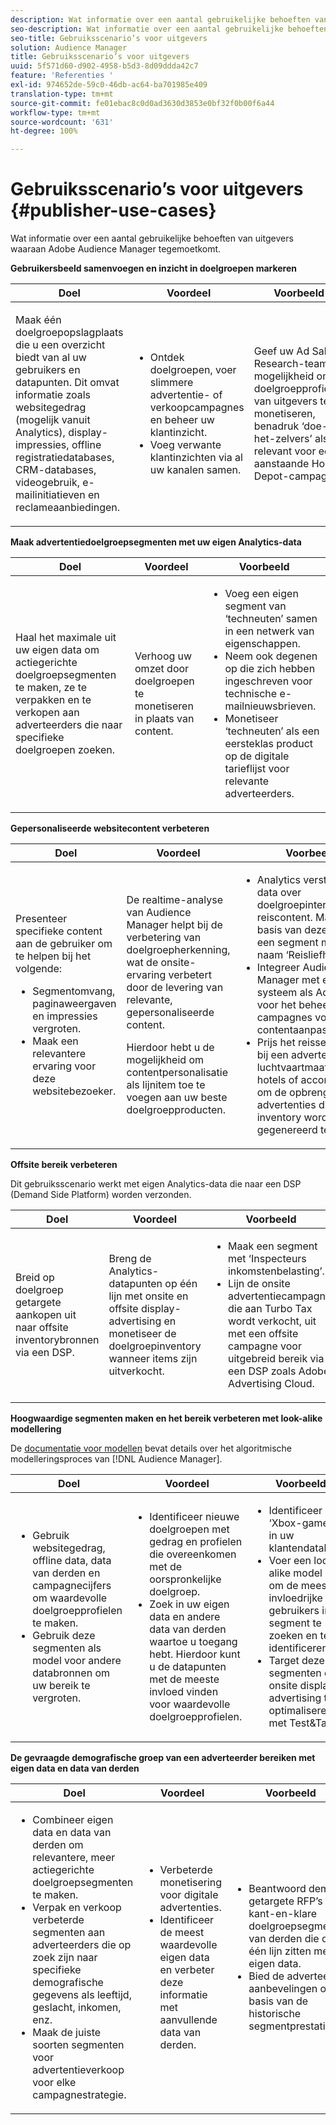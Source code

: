 ```yaml
---
description: Wat informatie over een aantal gebruikelijke behoeften van uitgevers waaraan Adobe Audience Manager tegemoetkomt.
seo-description: Wat informatie over een aantal gebruikelijke behoeften van uitgevers waaraan Adobe Audience Manager tegemoetkomt.
seo-title: Gebruiksscenario’s voor uitgevers
solution: Audience Manager
title: Gebruiksscenario’s voor uitgevers
uuid: 5f571d60-d902-4958-b5d3-8d09ddda42c7
feature: 'Referenties '
exl-id: 974652de-59c0-46db-ac64-ba701985e409
translation-type: tm+mt
source-git-commit: fe01ebac8c0d0ad3630d3853e0bf32f0b00f6a44
workflow-type: tm+mt
source-wordcount: '631'
ht-degree: 100%

---
```


# Gebruiksscenario’s voor uitgevers {#publisher-use-cases}

Wat informatie over een aantal gebruikelijke behoeften van uitgevers waaraan Adobe Audience Manager tegemoetkomt.

<!-- 

c_pub_use_case.xml

 -->

**Gebruikersbeeld samenvoegen en inzicht in doelgroepen markeren**

<table id="table_7051791195CE41B49173BBF9E581BFB6"> 
 <thead> 
  <tr> 
   <th colname="col1" class="entry"> Doel </th> 
   <th colname="col2" class="entry"> Voordeel </th> 
   <th colname="col3" class="entry"> Voorbeeld </th> 
  </tr> 
 </thead>
 <tbody> 
  <tr> 
   <td colname="col1"> <p>Maak één doelgroepopslagplaats die u een overzicht biedt van al uw gebruikers en datapunten. Dit omvat informatie zoals websitegedrag (mogelijk vanuit Analytics), display-impressies, offline registratiedatabases, CRM-databases, videogebruik, e-mailinitiatieven en reclameaanbiedingen. </p> </td> 
   <td colname="col2"> <p> 
     <ul id="ul_FB6683152C7D4D65AF951BA55E123427"> 
      <li id="li_45C12198EDDE4107AE59947BBAA51A60">Ontdek doelgroepen, voer slimmere advertentie- of verkoopcampagnes en beheer uw klantinzicht. </li> 
      <li id="li_53727E7A3D494299B4631439612AC226">Voeg verwante klantinzichten via al uw kanalen samen. </li> 
     </ul> </p> </td> 
   <td colname="col3"> <p>Geef uw Ad Sales Research-team de mogelijkheid om doelgroepprofielen van uitgevers te monetiseren, benadruk ‘doe-het-zelvers’ als relevant voor een aanstaande Home Depot-campagne. </p> </td> 
  </tr> 
 </tbody> 
</table>

**Maak advertentiedoelgroepsegmenten met uw eigen Analytics-data**

<table id="table_EE77D9F5BAD1473C8E058EE778AF2C3F"> 
 <thead> 
  <tr> 
   <th colname="col1" class="entry"> Doel </th> 
   <th colname="col2" class="entry"> Voordeel </th> 
   <th colname="col3" class="entry"> Voorbeeld </th> 
  </tr> 
 </thead>
 <tbody> 
  <tr> 
   <td colname="col1"> <p>Haal het maximale uit uw eigen data om actiegerichte doelgroepsegmenten te maken, ze te verpakken en te verkopen aan adverteerders die naar specifieke doelgroepen zoeken. </p> </td> 
   <td colname="col2"> <p>Verhoog uw omzet door doelgroepen te monetiseren in plaats van content. </p> </td> 
   <td colname="col3"> <p> 
     <ul id="ul_07695D68C7FA4BDE92E69AB84B59F0B5"> 
      <li id="li_D271C4C62589403C9F5D3B478EA1B1F3">Voeg een eigen segment van ‘techneuten’ samen in een netwerk van eigenschappen. </li> 
      <li id="li_1EC9E0F4BC6343C88CF29D07B9D1DA11">Neem ook degenen op die zich hebben ingeschreven voor technische e-mailnieuwsbrieven. </li> 
      <li id="li_2C5CE406BAEC4F3B8AAED5DF414E1C8B">Monetiseer ‘techneuten’ als een eersteklas product op de digitale tarieflijst voor relevante adverteerders. </li> 
     </ul> </p> </td> 
  </tr> 
 </tbody> 
</table>

**Gepersonaliseerde websitecontent verbeteren**

<table id="table_D8E82821D9F1491A822A6ABA3A988386"> 
 <thead> 
  <tr> 
   <th colname="col1" class="entry"> Doel </th> 
   <th colname="col2" class="entry"> Voordeel </th> 
   <th colname="col3" class="entry"> Voorbeeld </th> 
  </tr> 
 </thead>
 <tbody> 
  <tr> 
   <td colname="col1"> <p>Presenteer specifieke content aan de gebruiker om te helpen bij het volgende: </p> <p> 
     <ul id="ul_ACE36F7845EB4A2E9005ECCD746495CC"> 
      <li id="li_0714139FF2F5492DA32FB95456699E54">Segmentomvang, paginaweergaven en impressies vergroten. </li> 
      <li id="li_2CA4DFF2836D4F71A137829074F46D17">Maak een relevantere ervaring voor deze websitebezoeker. </li> 
     </ul> </p> </td> 
   <td colname="col2"> <p>De realtime-analyse van <span class="keyword">Audience Manager</span> helpt bij de verbetering van doelgroepherkenning, wat de onsite-ervaring verbetert door de levering van relevante, gepersonaliseerde content. </p> <p>Hierdoor hebt u de mogelijkheid om contentpersonalisatie als lijnitem toe te voegen aan uw beste doelgroepproducten. </p> </td> 
   <td colname="col3"> <p> 
     <ul id="ul_EEED2DAD504C486F8C00992219C893F7"> 
      <li id="li_E536F7C79824484DA3DC895809B849F4">Analytics verstrekt eigen data over doelgroepinteresse in reiscontent. Maak op basis van deze informatie een segment met de naam ‘Reisliefhebbers’. </li> 
      <li id="li_DCB3A5F3772C4DCEB757A4AB6CABFBE3">Integreer <span class="keyword">Audience Manager</span> met een systeem als Adobe CQ voor het beheer van campagnes voor het contentaanpassing. </li> 
      <li id="li_A9BFB7EB7504492BA83F182BE5E8CEF8">Prijs het reissegment aan bij een adverteerder voor luchtvaartmaatschappijen, hotels of accommodatie om de opbrengst van de advertenties die door uw inventory wordt gegenereerd te verhogen. </li> 
     </ul> </p> </td> 
  </tr> 
 </tbody> 
</table>

**Offsite bereik verbeteren**

Dit gebruiksscenario werkt met eigen Analytics-data die naar een DSP (Demand Side Platform) worden verzonden.

<table id="table_F88329D45D9441F1A8EDB9D6140FD02D"> 
 <thead> 
  <tr> 
   <th colname="col1" class="entry"> Doel </th> 
   <th colname="col2" class="entry"> Voordeel </th> 
   <th colname="col3" class="entry"> Voorbeeld </th> 
  </tr>
 </thead>
 <tbody> 
  <tr> 
   <td colname="col1"> <p>Breid op doelgroep getargete aankopen uit naar offsite inventorybronnen via een DSP. </p> </td> 
   <td colname="col2"> <p>Breng de Analytics-datapunten op één lijn met onsite en offsite display-advertising en monetiseer de doelgroepinventory wanneer items zijn uitverkocht. </p> </td> 
   <td colname="col3"> <p> 
     <ul id="ul_EE7A86BFFE534A59A9F8C7CAF46A31E5"> 
      <li id="li_D399592D9D904865BD319DC3621B832B">Maak een segment met ‘Inspecteurs inkomstenbelasting’. </li> 
      <li id="li_D28AC8BA5E194176BB8736B089B3C2F7">Lijn de onsite advertentiecampagne die aan Turbo Tax wordt verkocht, uit met een offsite campagne voor uitgebreid bereik via een DSP zoals Adobe Advertising Cloud. </li> 
     </ul> </p> </td> 
  </tr> 
 </tbody> 
</table>

**Hoogwaardige segmenten maken en het bereik verbeteren met look-alike modellering**

De [documentatie voor modellen](../features/algorithmic-models/understanding-models.md) bevat details over het algoritmische modelleringsproces van [!DNL Audience Manager].

<table id="table_A10E4656E2A74EF5BCCA42A7AAA94416"> 
 <thead> 
  <tr> 
   <th colname="col1" class="entry"> Doel </th> 
   <th colname="col2" class="entry"> Voordeel </th> 
   <th colname="col3" class="entry"> Voorbeeld </th> 
  </tr>
 </thead>
 <tbody> 
  <tr> 
   <td colname="col1"> <p> 
     <ul id="ul_6B69497AA7F543249FF820B1D5DC604F"> 
      <li id="li_7022E99BC3C6475988B8424528A221A8">Gebruik websitegedrag, offline data, data van derden en campagnecijfers om waardevolle doelgroepprofielen te maken. </li> 
      <li id="li_DBD50B14B3D34D9AB72C42E245406FE8">Gebruik deze segmenten als model voor andere databronnen om uw bereik te vergroten. </li> 
     </ul> </p> </td> 
   <td colname="col2"> <p> 
     <ul id="ul_CC5448D2EA0646D4AF3547E81DE31FDE"> 
      <li id="li_8F11E40026404C1380F26F6D03952C8E">Identificeer nieuwe doelgroepen met gedrag en profielen die overeenkomen met de oorspronkelijke doelgroep. </li> 
      <li id="li_5F67AD849EC145DBB1E52A92BBE2CEE3">Zoek in uw eigen data en andere data van derden waartoe u toegang hebt. Hierdoor kunt u de datapunten met de meeste invloed vinden voor waardevolle doelgroepprofielen. </li> 
     </ul> </p> </td> 
   <td colname="col3"> <p> 
     <ul id="ul_51091241D6B94A849A383538045D797C"> 
      <li id="li_88798E58BA574FA196CFC02C9C55A293">Identificeer ‘Xbox-gamers’ in uw klantendatabase. </li> 
      <li id="li_1136BBC68C8242CE9F116F2C70A4C164">Voer een look-alike model uit om de meest invloedrijke gebruikers in dat segment te zoeken en te identificeren. </li> 
      <li id="li_8BAED15DF7BA41B28B51BE8DC71DFDE8">Target deze segmenten om onsite display-advertising te optimaliseren met Test&amp;Target. </li> 
     </ul> </p> </td> 
  </tr> 
 </tbody> 
</table>

**De gevraagde demografische groep van een adverteerder bereiken met eigen data en data van derden**

<table id="table_63E19A09F1254D83A84F741CFB68A684"> 
 <thead> 
  <tr> 
   <th colname="col1" class="entry"> Doel </th> 
   <th colname="col2" class="entry"> Voordeel </th> 
   <th colname="col3" class="entry"> Voorbeeld </th> 
  </tr> 
 </thead>
 <tbody> 
  <tr> 
   <td colname="col1"> <p> 
     <ul id="ul_DB5B31FB1C7D4D36B9C32912921B39B5"> 
      <li id="li_7B750D619A8F40329B027559DDC5CFB0">Combineer eigen data en data van derden om relevantere, meer actiegerichte doelgroepsegmenten te maken. </li> 
      <li id="li_E0BC69F4F1BC4A2FA8B1807815072642">Verpak en verkoop verbeterde segmenten aan adverteerders die op zoek zijn naar specifieke demografische gegevens als leeftijd, geslacht, inkomen, enz. </li> 
      <li id="li_87FD5150D9F74FC9973FECD5DA363C34">Maak de juiste soorten segmenten voor advertentieverkoop voor elke campagnestrategie. </li> 
     </ul> </p> </td> 
   <td colname="col2"> <p> 
     <ul id="ul_9AABE5394A2B4352A9A368C3F887F583"> 
      <li id="li_64324505C1494879AE01DD93DFFF4753">Verbeterde monetisering voor digitale advertenties. </li> 
      <li id="li_429471653E65467582B193F89D7C5426">Identificeer de meest waardevolle eigen data en verbeter deze informatie met aanvullende data van derden. </li> 
     </ul> </p> </td> 
   <td colname="col3"> <p> 
     <ul id="ul_E59B88951B454AEA8E898A64C07F0F49"> 
      <li id="li_A856501CD9AB4ABFA4A440D2F451DFD2">Beantwoord demo-getargete RFP’s met kant-en-klare doelgroepsegmenten van derden die op één lijn zitten met de eigen data. </li> 
      <li id="li_32C82F83D0D440C0B86C527FD4BAF118">Bied de adverteerder aanbevelingen op basis van de historische segmentprestaties. </li> 
     </ul> </p> </td> 
  </tr> 
 </tbody> 
</table>
